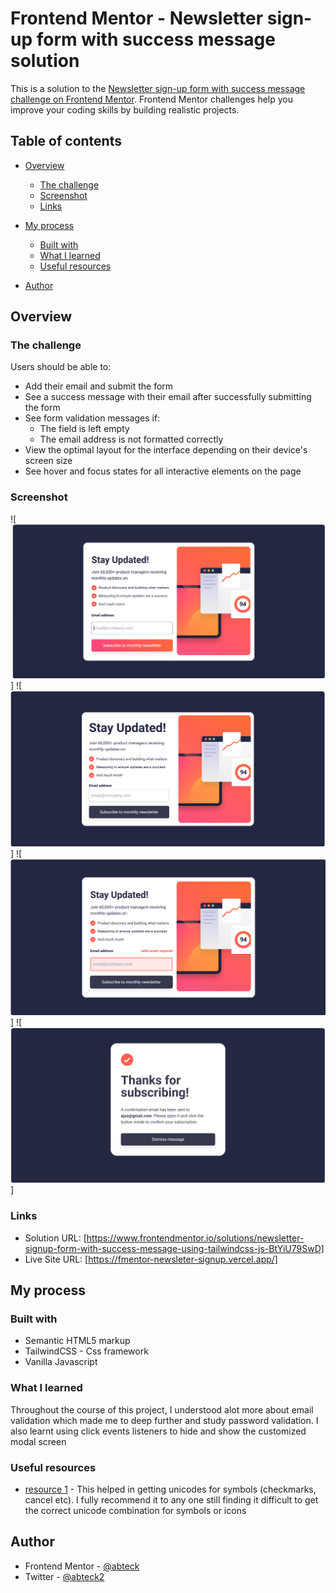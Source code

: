 # Frontend Mentor - Newsletter sign-up form with success message solution

This is a solution to the [Newsletter sign-up form with success message challenge on Frontend Mentor](https://www.frontendmentor.io/challenges/newsletter-signup-form-with-success-message-3FC1AZbNrv). Frontend Mentor challenges help you improve your coding skills by building realistic projects.

## Table of contents

- [Overview](#overview)
  - [The challenge](#the-challenge)
  - [Screenshot](#screenshot)
  - [Links](#links)
- [My process](#my-process)

  - [Built with](#built-with)
  - [What I learned](#what-i-learned)
  - [Useful resources](#useful-resources)

- [Author](#author)

## Overview

### The challenge

Users should be able to:

- Add their email and submit the form
- See a success message with their email after successfully submitting the form
- See form validation messages if:
  - The field is left empty
  - The email address is not formatted correctly
- View the optimal layout for the interface depending on their device's screen size
- See hover and focus states for all interactive elements on the page

### Screenshot

![<img src='./public/img/screenshot-desktop-active.png' alt = 'desktop active'>]
![<img src='./public/img/screenshot-desktop-design.PNG' alt = 'desktop design'>]
![<img src='./public/img/screenshot-desktop-error.png' alt = 'desktop error'>]
![<img src='./public/img/screenshot-desktop-success.png' alt = 'desktop success'>]

### Links

- Solution URL: [https://www.frontendmentor.io/solutions/newsletter-signup-form-with-success-message-using-tailwindcss-js-BtYiU79SwD]
- Live Site URL: [https://fmentor-newsleter-signup.vercel.app/]

## My process

### Built with

- Semantic HTML5 markup
- TailwindCSS - Css framework
- Vanilla Javascript

### What I learned

Throughout the course of this project, I understood alot more about email validation which made me to deep further and study password validation. I also learnt using click events listeners to hide and show the customized modal screen

### Useful resources

- [resource 1](https://www.rapidtables.com/code/text/unicode-characters.html) - This helped in getting unicodes for symbols (checkmarks, cancel etc). I fully recommend it to any one still finding it difficult to get the correct unicode combination for symbols or icons

## Author

- Frontend Mentor - [@abteck](https://www.frontendmentor.io/profile/abteck)
- Twitter - [@abteck2](https://www.twitter.com/abteck2)

```

```
